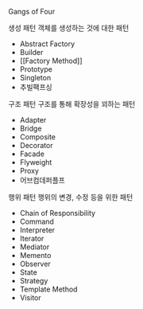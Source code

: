 Gangs of Four

생성 패턴
객체를 생성하는 것에 대한 패턴
- Abstract Factory
- Builder
- [[Factory Method]]
- Prototype
- Singleton
- 추빌팩프싱

구조 패턴
구조를 통해 확장성을 꾀하는 패턴
- Adapter
- Bridge
- Composite
- Decorator
- Facade
- Flyweight
- Proxy
- 어브컴데퍼플프

행위 패턴
행위의 변경, 수정 등을 위한 패턴
- Chain of Responsibility
- Command
- Interpreter
- Iterator
- Mediator
- Memento
- Observer
- State
- Strategy
- Template Method
- Visitor



